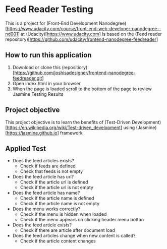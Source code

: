 # Feed Reader Testing

This is a project for (Front-End Development Nanodegree)[https://www.udacity.com/course/front-end-web-developer-nanodegree--nd001] at (Udacity)[https://www.udacity.com] is based on the (Feed reader repository)[https://github.com/udacity/frontend-nanodegree-feedreader]

## How to run this application

1. Download or clone this (repositiory)[https://github.com/joshisadesigner/frontend-nanodegree-feedreader.git]
2. Open index.html in your browser
3. When the page is loaded scroll to the bottom of the page to review Jasmine Testing Results

## Project objective

This project objective is to learn the benefits of (Test-Driven Development)[https://en.wikipedia.org/wiki/Test-driven_development] using (Jasmine)[https://jasmine.github.io] framework

## Applied Test

* Does the feed articles exists?
    - Check if feeds are defined
    - Check that feeds is not empty
* Does the feed article has url?
    - Check if the article url is defined
    - Check if the article url is not empty
* Does the feed article has name?
    - Check if the article name is defined
    - Check if the article name is not empty
* Does the menu works correctly?
    - Check if the menu is hidden when loaded
    - Check if the menu appears on clicking header menu botton
* Does the feed article exists? 
    - Check if there are article after document load
* Does the feed articles change when new content is called?
    - Check if the article content changes


